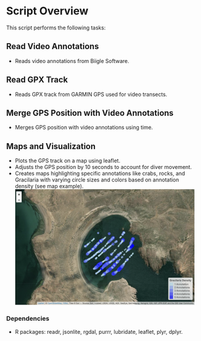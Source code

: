 # Script Overview

This script performs the following tasks:

## Read Video Annotations
- Reads video annotations from Biigle Software.

## Read GPX Track
- Reads GPX track from GARMIN GPS used for video transects.

## Merge GPS Position with Video Annotations
- Merges GPS position with video annotations using time.

## Maps and Visualization
- Plots the GPS track on a map using leaflet.
- Adjusts the GPS position by 10 seconds to account for diver movement.
- Creates maps highlighting specific annotations like crabs, rocks, and Gracilaria with varying circle sizes and colors based on annotation density (see map example).
![](https://github.com/gonzalobravoargentina/video_transects_BIIGLE/blob/master/Map_example.png)



### Dependencies
- R packages: readr, jsonlite, rgdal, purrr, lubridate, leaflet, plyr, dplyr.


